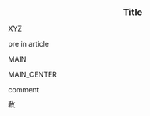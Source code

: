 <style>
.article-link {
    color: rgb(95, 136, 224);
    font-size: small;
    text-decoration:none;
}
.article-title {
    text-align: center;
    font-size: large;
}
.aritcle-pre {
    text-indent: 2em;
    font-size: small;
}
.article-main{
    text-indent: 2em;
    font-size: larger;
}
.article-center {
    text-align: center;
    font-size: larger;
}
.article-comment{
    font-size: smaller;
}
.inline-img-responsive {
    display:inline;
    width: 1em;
    height: 1em;
}
</style>

<h1 class="article-title"> Title </h1>

<a href="https://chenpeel.github.io" clas="article-link"> XYZ </a>

<p class="pre"> pre in article </p>

<p class="main"> MAIN </p>

<p class="main_center"> MAIN_CENTER </p>

<p class=comment> comment </p>

<img src="../../public/imgs/yi.png" class="inline-img-responsive" />
